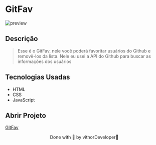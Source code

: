 
# GitFav

![preview](https://user-images.githubusercontent.com/116108525/203886864-3bc2ca05-0be8-43c7-95f9-77d450192342.png)


## Descrição

 > Esse é o GitFav, nele você poderá favoritar usuários do Github e removê-los da lista. Nele eu usei a API do Github para buscar as informações dos usuários
 
## Tecnologias Usadas 

* HTML
* CSS
* JavaScript 
## Abrir Projeto

[GitFav](https://formulario-chi-livid.vercel.app)

<p align="center">Done with 💜 by vithorDeveloper👋</p>